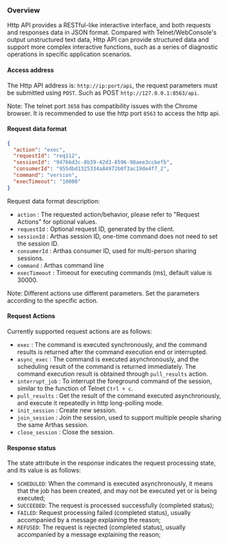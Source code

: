 ### Overview

Http API provides a RESTful-like interactive interface, and both
requests and responses data in JSON format. Compared with
Telnet/WebConsole's output unstructured text data, Http API can provide
structured data and support more complex interactive functions, such as
a series of diagnostic operations in specific application scenarios.

#### Access address

The Http API address is: `http://ip:port/api`, the request parameters
must be submitted using `POST`. Such as POST
`http://127.0.0.1:8563/api`.

Note: The telnet port `3658` has compatibility issues with the Chrome
browser. It is recommended to use the http port `8563` to access the
http api.

#### Request data format

```json
{
  "action": "exec",
  "requestId": "req112",
  "sessionId": "94766d3c-8b39-42d3-8596-98aee3ccbefb",
  "consumerId": "955dbd1325334a84972b0f3ac19de4f7_2",
  "command": "version",
  "execTimeout": "10000"
}
```

Request data format description:

- `action` : The requested action/behavior, please refer to "Request
  Actions" for optional values.
- `requestId` : Optional request ID, generated by the client.
- `sessionId` : Arthas session ID, one-time command does not need to
  set the session ID.
- `consumerId` : Arthas consumer ID, used for multi-person sharing
  sessions.
- `command` : Arthas command line
- `execTimeout` : Timeout for executing commands (ms), default value is 30000.

Note: Different actions use different parameters. Set the parameters
according to the specific action.

#### Request Actions

Currently supported request actions are as follows:

- `exec` : The command is executed synchronously, and the command
  results is returned after the command execution end or interrupted.
- `async_exec` : The command is executed asynchronously, and the
  scheduling result of the command is returned immediately. The command
  execution result is obtained through `pull_results` action.
- `interrupt_job` : To interrupt the foreground command of the session,
  similar to the function of Telnet `Ctrl + c`.
- `pull_results` : Get the result of the command executed
  asynchronously, and execute it repeatedly in http long-polling mode.
- `init_session` : Create new session.
- `join_session` : Join the session, used to support multiple people
  sharing the same Arthas session.
- `close_session` : Close the session.

#### Response status

The state attribute in the response indicates the request processing
state, and its value is as follows:

- `SCHEDULED`: When the command is executed asynchronously, it means that
  the job has been created, and may not be executed yet or is being
  executed;
- `SUCCEEDED`: The request is processed successfully (completed status);
- `FAILED`: Request processing failed (completed status), usually
  accompanied by a message explaining the reason;
- `REFUSED`: The request is rejected (completed status), usually
  accompanied by a message explaining the reason;
